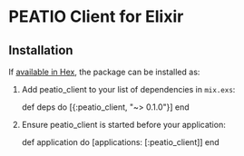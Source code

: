 # PEATIO Client for Elixir

## Installation

If [available in Hex](https://hex.pm/docs/publish), the package can be installed as:

  1. Add peatio_client to your list of dependencies in `mix.exs`:

        def deps do
          [{:peatio_client, "~> 0.1.0"}]
        end

  2. Ensure peatio_client is started before your application:

        def application do
          [applications: [:peatio_client]]
        end
